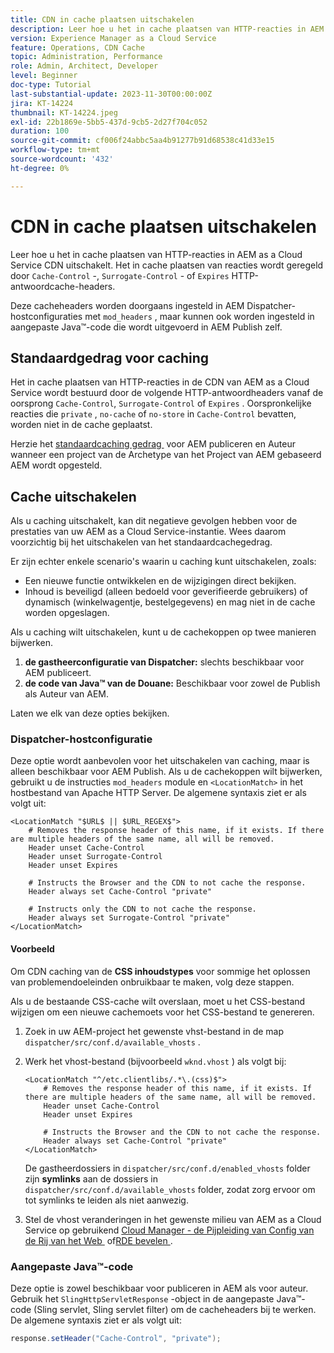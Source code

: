 ```yaml
---
title: CDN in cache plaatsen uitschakelen
description: Leer hoe u het in cache plaatsen van HTTP-reacties in AEM as a Cloud Service CDN uitschakelt.
version: Experience Manager as a Cloud Service
feature: Operations, CDN Cache
topic: Administration, Performance
role: Admin, Architect, Developer
level: Beginner
doc-type: Tutorial
last-substantial-update: 2023-11-30T00:00:00Z
jira: KT-14224
thumbnail: KT-14224.jpeg
exl-id: 22b1869e-5bb5-437d-9cb5-2d27f704c052
duration: 100
source-git-commit: cf006f24abbc5aa4b91277b91d68538c41d33e15
workflow-type: tm+mt
source-wordcount: '432'
ht-degree: 0%

---
```


# CDN in cache plaatsen uitschakelen

Leer hoe u het in cache plaatsen van HTTP-reacties in AEM as a Cloud Service CDN uitschakelt. Het in cache plaatsen van reacties wordt geregeld door `Cache-Control` -, `Surrogate-Control` - of `Expires` HTTP-antwoordcache-headers.

Deze cacheheaders worden doorgaans ingesteld in AEM Dispatcher-hostconfiguraties met `mod_headers` , maar kunnen ook worden ingesteld in aangepaste Java™-code die wordt uitgevoerd in AEM Publish zelf.

## Standaardgedrag voor caching

Het in cache plaatsen van HTTP-reacties in de CDN van AEM as a Cloud Service wordt bestuurd door de volgende HTTP-antwoordheaders vanaf de oorsprong `Cache-Control`, `Surrogate-Control` of `Expires` .  Oorspronkelijke reacties die `private` , `no-cache` of `no-store` in `Cache-Control` bevatten, worden niet in de cache geplaatst.

Herzie het [&#x200B; standaardcaching gedrag &#x200B;](./enable-caching.md#default-caching-behavior) voor AEM publiceren en Auteur wanneer een project van de Archetype van het Project van AEM gebaseerd AEM wordt opgesteld.


## Cache uitschakelen

Als u caching uitschakelt, kan dit negatieve gevolgen hebben voor de prestaties van uw AEM as a Cloud Service-instantie. Wees daarom voorzichtig bij het uitschakelen van het standaardcachegedrag.

Er zijn echter enkele scenario&#39;s waarin u caching kunt uitschakelen, zoals:

- Een nieuwe functie ontwikkelen en de wijzigingen direct bekijken.
- Inhoud is beveiligd (alleen bedoeld voor geverifieerde gebruikers) of dynamisch (winkelwagentje, bestelgegevens) en mag niet in de cache worden opgeslagen.

Als u caching wilt uitschakelen, kunt u de cachekoppen op twee manieren bijwerken.

1. **de gastheerconfiguratie van Dispatcher:** slechts beschikbaar voor AEM publiceert.
1. **de code van Java™ van de Douane:** Beschikbaar voor zowel de Publish als Auteur van AEM.

Laten we elk van deze opties bekijken.

### Dispatcher-hostconfiguratie

Deze optie wordt aanbevolen voor het uitschakelen van caching, maar is alleen beschikbaar voor AEM Publish. Als u de cachekoppen wilt bijwerken, gebruikt u de instructies `mod_headers` module en `<LocationMatch>` in het hostbestand van Apache HTTP Server. De algemene syntaxis ziet er als volgt uit:

```
<LocationMatch "$URL$ || $URL_REGEX$">
    # Removes the response header of this name, if it exists. If there are multiple headers of the same name, all will be removed.
    Header unset Cache-Control
    Header unset Surrogate-Control
    Header unset Expires

    # Instructs the Browser and the CDN to not cache the response.
    Header always set Cache-Control "private"

    # Instructs only the CDN to not cache the response.
    Header always set Surrogate-Control "private"
</LocationMatch>
```

#### Voorbeeld

Om CDN caching van de **CSS inhoudstypes** voor sommige het oplossen van problemendoeleinden onbruikbaar te maken, volg deze stappen.

Als u de bestaande CSS-cache wilt overslaan, moet u het CSS-bestand wijzigen om een nieuwe cachemoets voor het CSS-bestand te genereren.

1. Zoek in uw AEM-project het gewenste vhst-bestand in de map `dispatcher/src/conf.d/available_vhosts` .
1. Werk het vhost-bestand (bijvoorbeeld `wknd.vhost` ) als volgt bij:

   ```
   <LocationMatch "^/etc.clientlibs/.*\.(css)$">
       # Removes the response header of this name, if it exists. If there are multiple headers of the same name, all will be removed.
       Header unset Cache-Control
       Header unset Expires
   
       # Instructs the Browser and the CDN to not cache the response.
       Header always set Cache-Control "private"
   </LocationMatch>
   ```

   De gastheerdossiers in `dispatcher/src/conf.d/enabled_vhosts` folder zijn **symlinks** aan de dossiers in `dispatcher/src/conf.d/available_vhosts` folder, zodat zorg ervoor om tot symlinks te leiden als niet aanwezig.
1. Stel de vhost veranderingen in het gewenste milieu van AEM as a Cloud Service op gebruikend [&#x200B; Cloud Manager - de Pijpleiding van Config van de Rij van het Web &#x200B;](https://experienceleague.adobe.com/docs/experience-manager-cloud-service/content/implementing/using-cloud-manager/cicd-pipelines/introduction-ci-cd-pipelines.html?lang=nl-NL&#web-tier-config-pipelines) of [&#x200B; RDE bevelen &#x200B;](https://experienceleague.adobe.com/docs/experience-manager-learn/cloud-service/developing/rde/how-to-use.html?lang=nl-NL#deploy-apache-or-dispatcher-configuration).

### Aangepaste Java™-code

Deze optie is zowel beschikbaar voor publiceren in AEM als voor auteur. Gebruik het `SlingHttpServletResponse` -object in de aangepaste Java™-code (Sling servlet, Sling servlet filter) om de cacheheaders bij te werken. De algemene syntaxis ziet er als volgt uit:

```java
response.setHeader("Cache-Control", "private");
```
